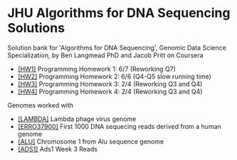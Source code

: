 # JHU Algorithms for DNA Sequencing Solutions

Solution bank for 'Algorithms for DNA Sequencing', Genomic Data Science Specialization, by Ben Langmead PhD and Jacob Pritt on Coursera

* [[HW1]](https://github.com/bakuncwa/algo4dnaseq_jhu/blob/main/algo4dnaseq_w1/algo4dnaseq_hw1.py) Programming Homework 1: 6/7 (Reworking Q7)
* [[HW2]](https://github.com/bakuncwa/algo4dnaseq_jhu/blob/main/algo4dnaseq_w2/algo4dnaseq_hw2.py) Programming Homework 2: 6/6 (Q4-Q5 slow running time)
* [[HW3]](https://github.com/bakuncwa/algo4dnaseq_jhu/blob/main/algo4dnaseq_w3/algo4dnaseq_hw3.py) Programming Homework 3: 2/4 (Reworking Q3 and Q4)
* [[HW4]](https://github.com/bakuncwa/algo4dnaseq_jhu/blob/main/algo4dnaseq_w4/algo4dnaseq_w4.py) Programming Homework 4: 2/4 (Reworking Q3 and Q4)

Genomes worked with

* [[LAMBDA]](https://github.com/bakuncwa/algo4dnaseq_jhu/blob/main/algo4dnaseq_w1/lambda_virus.fa) Lambda phage virus genome
* [[ERRO37900]](https://github.com/bakuncwa/algo4dnaseq_jhu/blob/main/algo4dnaseq_w1/ERR037900.first1000.fastq) First 1000 DNA sequecing reads derived from a human genome
* [[ALU]](https://github.com/bakuncwa/algo4dnaseq_jhu/blob/main/algo4dnaseq_w2/chr1.GRCh38.excerpt.fasta) Chromosome 1 from Alu sequence genome
* [[ADS1]](https://github.com/bakuncwa/algo4dnaseq_jhu/blob/main/algo4dnaseq_w4/ads1_week4_reads.fq) Ads1 Week 3 Reads
